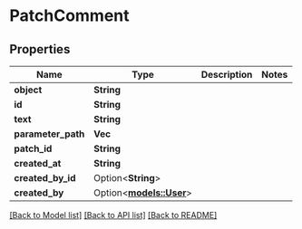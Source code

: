 # PatchComment

## Properties

Name | Type | Description | Notes
------------ | ------------- | ------------- | -------------
**object** | **String** |  | 
**id** | **String** |  | 
**text** | **String** |  | 
**parameter_path** | **Vec<String>** |  | 
**patch_id** | **String** |  | 
**created_at** | **String** |  | 
**created_by_id** | Option<**String**> |  | 
**created_by** | Option<[**models::User**](User.md)> |  | 

[[Back to Model list]](../README.md#documentation-for-models) [[Back to API list]](../README.md#documentation-for-api-endpoints) [[Back to README]](../README.md)


